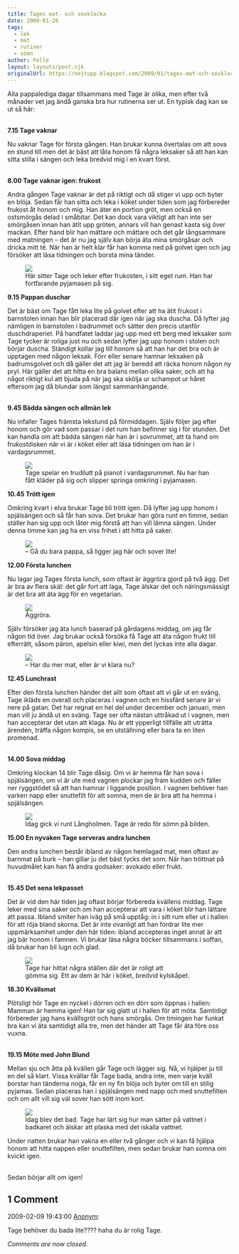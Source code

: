 ```yaml
---
title: Tages mat- och sovklocka
date: 2009-01-28
tags: 
  - lek
  - mat
  - rutiner
  - sömn	
author: Pelle
layout: layouts/post.njk
originalUrl: https://nejtupp.blogspot.com/2009/01/tages-mat-och-sovklocka.html
---
```


Alla pappalediga dagar tillsammans med Tage är olika, men efter två månader vet jag ändå ganska bra hur rutinerna ser ut. En typisk dag kan se ut så här:
<br><br>

**7.15 Tage vaknar**

Nu vaknar Tage för första gången. Han brukar kunna övertalas om att sova en stund till men det är bäst att låta honom få några leksaker så att han kan sitta stilla i sängen och leka bredvid mig i en kvart först.
<br><br>

**8.00 Tage vaknar igen: frukost**

Andra gången Tage vaknar är det på riktigt och då stiger vi upp och byter en blöja. Sedan får han sitta och leka i köket under tiden som jag förbereder frukost åt honom och mig. Han äter en portion gröt, men också en ostsmörgås delad i småbitar. Det kan dock vara viktigt att han inte ser smörgåsen innan han ätit upp gröten, annars vill han genast kasta sig över mackan. Efter hand blir han mättare och mättare och det går långsammare med matningen – det är nu jag själv kan börja äta mina smörgåsar och dricka mitt té. När han är helt klar får han komma ned på golvet igen och jag försöker att läsa tidningen och borsta mina tänder.

<figure>
	<img src="../../../img/2009/01/_MG_0357_1024pix.jpg">
	<figcaption>Här sitter Tage och leker efter frukosten, i sitt eget rum. Han har fortfarande pyjamasen på sig.</figcaption>
</figure>

**9.15 Pappan duschar**

Det är bäst om Tage fått leka lite på golvet efter att ha ätit frukost i barnstolen innan han blir placerad där igen när jag ska duscha. Då lyfter jag nämligen in barnstolen i badrummet och sätter den precis utanför duschdraperiet. På handfatet laddar jag upp med ett berg med leksaker som Tage tycker är roliga just nu och sedan lyfter jag upp honom i stolen och börjar duscha. Ständigt kollar jag till honom så att han har det bra och är upptagen med någon leksak. Förr eller senare hamnar leksaken på badrumsgolvet och då gäller det att jag är beredd att räcka honom någon ny pryl. Här gäller det att hitta en bra balans mellan olika saker, och att ha något riktigt kul att bjuda på när jag ska skölja ur schampot ur håret eftersom jag då blundar som längst sammanhängande.
<br><br>

**9.45 Bädda sängen och allmän lek**

Nu infaller Tages främsta lekstund på förmiddagen. Själv följer jag efter honom och gör vad som passar i det rum han befinner sig i för stunden. Det kan handla om att bädda sängen när han är i sovrummet, att ta hand om frukostdisken när vi är i köket eller att läsa tidningen om han är i vardagsrummet.

<figure>
	<img src="../../../img/2009/01/_MG_0370_1024pix.jpg">
	<figcaption>Tage spelar en trudilutt på pianot i vardagsrummet. Nu har han fått kläder på sig och slipper springa omkring i pyjamasen.</figcaption>
</figure>

**10.45 Trött igen**

Omkring kvart i elva brukar Tage bli trött igen. Då lyfter jag upp honom i spjälsängen och så får han sova. Det brukar han göra runt en timme, sedan ställer han sig upp och låter mig förstå att han vill lämna sängen. Under denna timme kan jag ha en viss frihet i att hitta på saker.

<figure>
	<img src="../../../img/2009/01/_MG_0376_1024pix.jpg">
	<figcaption>– Gå du bara pappa, så ligger jag här och sover lite!</figcaption>
</figure>

**12.00 Första lunchen**

Nu lagar jag Tages första lunch, som oftast är äggröra gjord på två ägg. Det är bra av flera skäl: det går fort att laga, Tage älskar det och näringsmässigt är det bra att äta ägg för en vegetarian.

<figure>
	<img src="../../../img/2009/01/_MG_0380_1024pix.jpg">
	<figcaption>Äggröra.</figcaption>
</figure>

Själv försöker jag äta lunch baserad på gårdagens middag, om jag får någon tid över. Jag brukar också försöka få Tage att äta någon frukt till efterrätt, såsom päron, apelsin eller kiwi, men det lyckas inte alla dagar.

<figure>
	<img src="../../../img/2009/01/_MG_0383_1024pix.jpg">
	<figcaption>– Har du mer mat, eller är vi klara nu?</figcaption>
</figure>

**12.45 Lunchrast**

Efter den första lunchen händer det allt som oftast att vi går ut en sväng. Tage ikläds en overall och placeras i vagnen och en hissfärd senare är vi nere på gatan. Det har regnat en hel del under december och januari, men man vill ju ändå ut en sväng. Tage ser ofta nästan uttråkad ut i vagnen, men han accepterar det utan att klaga. Nu är ett ypperligt tillfälle att uträtta ärenden, träffa någon kompis, se en utställning eller bara ta en liten promenad.
<br><br>

**14.00 Sova middag**

Omkring klockan 14 blir Tage dåsig. Om vi är hemma får han sova i spjälsängen, om vi är ute med vagnen plockar jag fram kudden och fäller ner ryggstödet så att han hamnar i liggande position. I vagnen behöver han varken napp eller snuttefilt för att somna, men de är bra att ha hemma i spjälsängen.

<figure>
	<img src="../../../img/2009/01/_MG_0412_1024pix.jpg">
	<figcaption>Idag gick vi runt Långholmen. Tage är redo för sömn på bilden.</figcaption>
</figure>

**15.00 En nyvaken Tage serveras andra lunchen**

Den andra lunchen består ibland av någon hemlagad mat, men oftast av barnmat på burk – han gillar ju det bäst tycks det som. När han tröttnat på huvudmålet kan han få andra godsaker: avokado eller frukt.<br><br>

**15.45 Det sena lekpasset**

Det är vid den här tiden jag oftast börjar förbereda kvällens middag. Tage leker med sina saker och om han accepterar att vara i köket blir han lättare att passa. Ibland smiter han iväg på små upptåg: in i sitt rum eller ut i hallen för att röja bland skorna. Det är inte ovanligt att han fordrar lite mer uppmärksamhet under den här tiden: ibland accepteras inget annat är att jag bär honom i famnen. Vi brukar läsa några böcker tillsammans i soffan, då brukar han bli lugn och glad.

<figure>
	<img src="../../../img/2009/01/_MG_0392_1024pix.jpg">
	<figcaption>Tage har hittat några ställen där det är roligt att <br>gömma sig. Ett av dem är här i köket, bredvid kylskåpet.</figcaption>
</figure>

**18.30 Kvällsmat**

Plötsligt hör Tage en nyckel i dörren och en dörr som öppnas i hallen: Mamman är hemma igen! Han tar sig glatt ut i hallen för att möta. Samtidigt förbereder jag hans kvällsgröt och hans smörgås. Om timingen har funkat bra kan vi äta samtidigt alla tre, men det händer att Tage får äta före oss vuxna.<br><br>

**19.15 Möte med John Blund**

Mellan sju och åtta på kvällen går Tage och lägger sig. Nå, vi hjälper ju till en del så klart. Vissa kvällar får Tage bada, andra inte, men varje kväll borstar han tänderna noga, får en ny fin blöja och byter om till en stilig pyjamas. Sedan placeras han i spjälsängen med napp och med snuttefilten och om allt vill sig väl sover han sött inom kort.

<figure>
	<img src="../../../img/2009/01/_MG_0425_1024pix.jpg">
	<figcaption>Idag blev det bad. Tage har lärt sig hur man sätter på vattnet i badkaret och älskar att plaska med det iskalla vattnet.</figcaption>
</figure>

Under natten brukar han vakna en eller två gånger och vi kan få hjälpa honom att hitta nappen eller snuttefilten, men sedan brukar han somna om kvickt igen.
<br><br>

Sedan börjar allt om igen!

<div class="comments">
	<div class="comments-header"><h2>1 Comment</h2></div>
	<div class="comments-body">
			<div class="comment" id="comment-2560692311708380410">
				<p class="comment-header">
					<date datetime="2009-02-09T19:43:00.000+01:00">2009-02-09 19:43:00</date> 
					<a href="undefined" rel="nofollow">Anonym</a>:
				</p>
				<div class="comment-content"><p>Tage behöver du bada lite???? haha du är rolig Tage.</p></div>
				<div class="comment-footer"></div>
			</div></div>
	<p class="comments-footer"><em>Comments are now closed.</em></p>
</div>